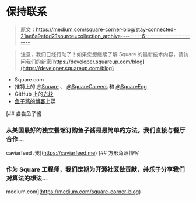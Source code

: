 # 保持联系

> 原文：<https://medium.com/square-corner-blog/stay-connected-21ae6a9efdd2?source=collection_archive---------6----------------------->

> 注意，我们已经行动了！如果您想继续了解 Square 的最新技术内容，请访问我们的新家[https://developer.squareup.com/blog](https://developer.squareup.com/blog)

*   Square.com
*   推特上的 [@Square](http://twitter.com/square) 、 [@SquareCareers](https://twitter.com/SquareCareers) 和 [@SquareEng](http://twitter.com/squareeng)
*   GitHub 上的[方块](http://square.github.io/)
*   [鱼子酱的博客](https://caviarfeed.me/)上媒

[](https://caviarfeed.me) [## 尝尝鱼子酱

### 从美国最好的独立餐馆订购鱼子酱是最简单的方法。我们直接与餐厅合作…

caviarfeed .我](https://caviarfeed.me) [](https://medium.com/square-corner-blog) [## 方形角落博客

### 作为 Square 工程师，我们定期为开源社区做贡献，并乐于分享我们对算法的想法…

medium.com](https://medium.com/square-corner-blog)